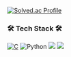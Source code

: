 [![Solved.ac Profile](http://mazassumnida.wtf/api/v2/generate_badge?boj=p_a_r_k_j_u_n_e)](https://solved.ac/p_a_r_k_j_u_n_e/)

### 🛠 Tech Stack 🛠
[![C](https://img.shields.io/badge/C-00599C?style=flat-square&logo=C&logoColor=FFFFFF)]()
![Python](https://img.shields.io/badge/Python-3776AB.svg?&style=for-the-badge&logo=Python&logoColor=white)
<img src="https://img.shields.io/badge/java-007396?style=for-the-badge&logo=java&logoColor=white">
<img src="https://img.shields.io/badge/scala-%23DC322F.svg?&style=for-the-badge&logo=scala&logoColor=white"/>
</div>
